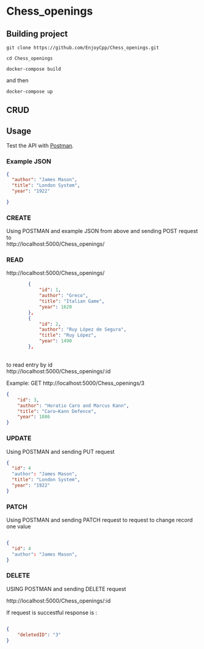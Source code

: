 # Chess_openings
## Building project
```git clone https://github.com/EnjoyCpp/Chess_openings.git```

```cd Chess_openings```

```docker-compose build```

and then

```docker-compose up```

## CRUD

## Usage
Test the API with [Postman](https://www.postman.com/).

### Example JSON

```JSON
{
  "author": "James Mason",
  "title": "London System",
  "year": "1922"

}
```

### CREATE

Using POSTMAN and example JSON from above and sending POST request to <br>
http://localhost:5000/Chess_openings/


### READ

http://localhost:5000/Chess_openings/
```JSON
        {
            "id": 1,
            "author": "Greco",
            "title": "Italian Game",
            "year": 1620
        },
        {
            "id": 2,
            "author": "Ruy López de Segura",
            "title": "Ruy López",
            "year": 1490
        },
```
<br>
to read entry by id
<br>
http://localhost:5000/Chess_openings/:id

Example: GET http://localhost:5000/Chess_openings/3

```JSON
{
    "id": 3,
    "author": "Horatio Caro and Marcus Kann",
    "title": "Caro–Kann Defence",
    "year": 1886
}
```

### UPDATE

Using POSTMAN and sending PUT request
<br>
```JSON
{
  "id": 4
  "author": "James Mason",
  "title": "London System",
  "year": "1922"
}
```


### PATCH

Using POSTMAN and sending PATCH request to request to change record one value

```JSON

{
  "id": 4
  "author": "James Mason",
}

```

### DELETE

USING POSTMAN and sending DELETE request

http://localhost:5000/Chess_openings/:id

If request is succestful response is :

```JSON

{
    "deletedID": "3"
}
```